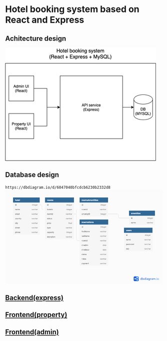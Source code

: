 # Hotel booking system based on React and Express

## Achitecture design
![system architecture](./docs/architecture.png?raw=true "system architecture")

## Database design
`https://dbdiagram.io/d/6047040bfcdcb6230b2332d8`
![database design](./docs/hotelBookingSystemDB.png?raw=true "system database design")


## [Backend(express)](./backend/README.md)

## [Frontend(property)](./frontend/property/README.md)

## [Frontend(admin)](./frontend/admin/README.md)


